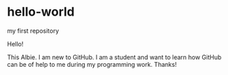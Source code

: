 # hello-world
my first repository


Hello!

This Albie. I am new to GitHub. I am a student and want to learn how GitHub can be of help to me during my programming work.
Thanks!
